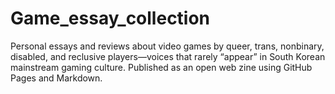 # Game_essay_collection
Personal essays and reviews about video games by queer, trans, nonbinary, disabled, and reclusive players—voices that rarely “appear” in South Korean mainstream gaming culture. Published as an open web zine using GitHub Pages and Markdown.
